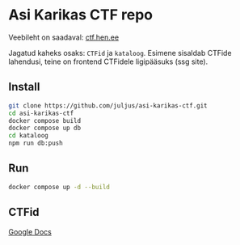 # Asi Karikas CTF repo

Veebileht on saadaval: [ctf.hen.ee](https://ctf.hen.ee/)

Jagatud kaheks osaks: `CTFid` ja `kataloog`. Esimene sisaldab CTFide lahendusi, teine on frontend CTFidele ligipääsuks (ssg site).

## Install

```bash
git clone https://github.com/juljus/asi-karikas-ctf.git
cd asi-karikas-ctf
docker compose build
docker compose up db
cd kataloog
npm run db:push
```

## Run

```bash
docker compose up -d --build
```

## CTFid

[Google Docs](https://docs.google.com/document/d/1P4B2VI9qfXhXyMlchFt38WpdP6OBA5cSyffv5AL9Qrc/edit?tab=t.0)
